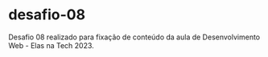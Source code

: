 # desafio-08
Desafio 08 realizado para fixação de conteúdo da aula  de Desenvolvimento Web - Elas na Tech 2023.
